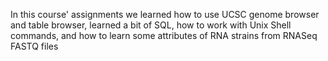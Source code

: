 In this course' assignments we learned how to use UCSC genome browser and table browser,
learned a bit of SQL,
how to work with Unix Shell commands,
and how to learn some attributes of RNA strains from RNASeq FASTQ files
